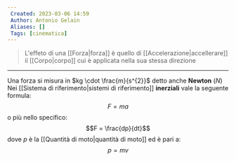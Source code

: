 ```yaml
---
 Created: 2023-03-06 14:59
 Author: Antonio Gelain
 Aliases: []
 Tags: [cinematica]
---
```


> L'effeto di una [[Forza|forza]] è quello di [[Accelerazione|accellerare]] il [[Corpo|corpo]] cui è applicata nella sua stessa direzione

---

Una forza si misura in $kg \cdot \frac{m}{s^{2}}$ detto anche **Newton** ($N$)
Nei [[Sistema di riferimento|sistemi di riferimento]] **inerziali** vale la seguente formula:
$$F = ma$$
o più nello specifico:
$$F = \frac{dp}{dt}$$
dove $p$ è la [[Quantità di moto|quantità di moto]] ed è pari a:
$$p = mv$$